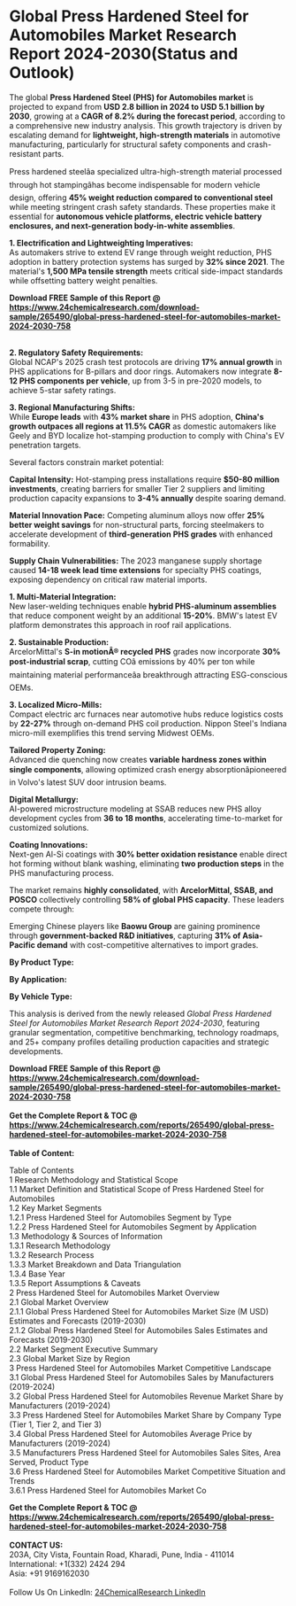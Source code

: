 <h1>Global Press Hardened Steel for Automobiles Market Research Report 2024-2030(Status and Outlook)</h1><p>The global <strong>Press Hardened Steel (PHS) for Automobiles market</strong> is projected to expand from <strong>USD 2.8 billion in 2024 to USD 5.1 billion by 2030</strong>, growing at a <strong>CAGR of 8.2% during the forecast period</strong>, according to a comprehensive new industry analysis. This growth trajectory is driven by escalating demand for <strong>lightweight, high-strength materials</strong> in automotive manufacturing, particularly for structural safety components and crash-resistant parts.</p><p>Press hardened steelâa specialized ultra-high-strength material processed through hot stampingâhas become indispensable for modern vehicle design, offering <strong>45% weight reduction compared to conventional steel</strong> while meeting stringent crash safety standards. These properties make it essential for <strong>autonomous vehicle platforms, electric vehicle battery enclosures, and next-generation body-in-white assemblies</strong>.</p><p><strong>1. Electrification and Lightweighting Imperatives:</strong><br>
As automakers strive to extend EV range through weight reduction, PHS adoption in battery protection systems has surged by <strong>32% since 2021</strong>. The material's <strong>1,500 MPa tensile strength</strong> meets critical side-impact standards while offsetting battery weight penalties.</p><div><b>Download FREE Sample of this Report @ 
            <a href="https://www.24chemicalresearch.com/download-sample/265490/global-press-hardened-steel-for-automobiles-market-2024-2030-758">
            https://www.24chemicalresearch.com/download-sample/265490/global-press-hardened-steel-for-automobiles-market-2024-2030-758</a></b></div><br><p><strong>2. Regulatory Safety Requirements:</strong><br>
Global NCAP's 2025 crash test protocols are driving <strong>17% annual growth</strong> in PHS applications for B-pillars and door rings. Automakers now integrate <strong>8-12 PHS components per vehicle</strong>, up from 3-5 in pre-2020 models, to achieve 5-star safety ratings.</p><p><strong>3. Regional Manufacturing Shifts:</strong><br>
While <strong>Europe leads</strong> with <strong>43% market share</strong> in PHS adoption, <strong>China's growth outpaces all regions at 11.5% CAGR</strong> as domestic automakers like Geely and BYD localize hot-stamping production to comply with China's EV penetration targets.</p><p>Several factors constrain market potential:</p><p><strong>Capital Intensity:</strong> Hot-stamping press installations require <strong>$50-80 million investments</strong>, creating barriers for smaller Tier 2 suppliers and limiting production capacity expansions to <strong>3-4% annually</strong> despite soaring demand.</p><p><strong>Material Innovation Pace:</strong> Competing aluminum alloys now offer <strong>25% better weight savings</strong> for non-structural parts, forcing steelmakers to accelerate development of <strong>third-generation PHS grades</strong> with enhanced formability.</p><p><strong>Supply Chain Vulnerabilities:</strong> The 2023 manganese supply shortage caused <strong>14-18 week lead time extensions</strong> for specialty PHS coatings, exposing dependency on critical raw material imports.</p><p><strong>1. Multi-Material Integration:</strong><br>
New laser-welding techniques enable <strong>hybrid PHS-aluminum assemblies</strong> that reduce component weight by an additional <strong>15-20%</strong>. BMW's latest EV platform demonstrates this approach in roof rail applications.</p><p><strong>2. Sustainable Production:</strong><br>
ArcelorMittal's <strong>S-in motionÂ® recycled PHS</strong> grades now incorporate <strong>30% post-industrial scrap</strong>, cutting COâ emissions by 40% per ton while maintaining material performanceâa breakthrough attracting ESG-conscious OEMs.</p><p><strong>3. Localized Micro-Mills:</strong><br>
Compact electric arc furnaces near automotive hubs reduce logistics costs by <strong>22-27%</strong> through on-demand PHS coil production. Nippon Steel's Indiana micro-mill exemplifies this trend serving Midwest OEMs.</p><p><strong>Tailored Property Zoning:</strong><br>
	Advanced die quenching now creates <strong>variable hardness zones within single components</strong>, allowing optimized crash energy absorptionâpioneered in Volvo's latest SUV door intrusion beams.</p><p><strong>Digital Metallurgy:</strong><br>
	AI-powered microstructure modeling at SSAB reduces new PHS alloy development cycles from <strong>36 to 18 months</strong>, accelerating time-to-market for customized solutions.</p><p><strong>Coating Innovations:</strong><br>
	Next-gen Al-Si coatings with <strong>30% better oxidation resistance</strong> enable direct hot forming without blank washing, eliminating <strong>two production steps</strong> in the PHS manufacturing process.</p><p>The market remains <strong>highly consolidated</strong>, with <strong>ArcelorMittal, SSAB, and POSCO</strong> collectively controlling <strong>58% of global PHS capacity</strong>. These leaders compete through:</p><p>Emerging Chinese players like <strong>Baowu Group</strong> are gaining prominence through <strong>government-backed R&amp;D initiatives</strong>, capturing <strong>31% of Asia-Pacific demand</strong> with cost-competitive alternatives to import grades.</p><p><strong>By Product Type:</strong></p><p><strong>By Application:</strong></p><p><strong>By Vehicle Type:</strong></p><p>This analysis is derived from the newly released <em>Global Press Hardened Steel for Automobiles Market Research Report 2024-2030</em>, featuring granular segmentation, competitive benchmarking, technology roadmaps, and 25+ company profiles detailing production capacities and strategic developments.</p><div><b>Download FREE Sample of this Report @ 
            <a href="https://www.24chemicalresearch.com/download-sample/265490/global-press-hardened-steel-for-automobiles-market-2024-2030-758">
            https://www.24chemicalresearch.com/download-sample/265490/global-press-hardened-steel-for-automobiles-market-2024-2030-758</a></b></div><br><div><b>Get the Complete Report & TOC @ 
            <a href="https://www.24chemicalresearch.com/reports/265490/global-press-hardened-steel-for-automobiles-market-2024-2030-758">
            https://www.24chemicalresearch.com/reports/265490/global-press-hardened-steel-for-automobiles-market-2024-2030-758</a></b></div><br>
            <b>Table of Content:</b><p>Table of Contents<br />
1 Research Methodology and Statistical Scope<br />
1.1 Market Definition and Statistical Scope of Press Hardened Steel for Automobiles<br />
1.2 Key Market Segments<br />
1.2.1 Press Hardened Steel for Automobiles Segment by Type<br />
1.2.2 Press Hardened Steel for Automobiles Segment by Application<br />
1.3 Methodology & Sources of Information<br />
1.3.1 Research Methodology<br />
1.3.2 Research Process<br />
1.3.3 Market Breakdown and Data Triangulation<br />
1.3.4 Base Year<br />
1.3.5 Report Assumptions & Caveats<br />
2 Press Hardened Steel for Automobiles Market Overview<br />
2.1 Global Market Overview<br />
2.1.1 Global Press Hardened Steel for Automobiles Market Size (M USD) Estimates and Forecasts (2019-2030)<br />
2.1.2 Global Press Hardened Steel for Automobiles Sales Estimates and Forecasts (2019-2030)<br />
2.2 Market Segment Executive Summary<br />
2.3 Global Market Size by Region<br />
3 Press Hardened Steel for Automobiles Market Competitive Landscape<br />
3.1 Global Press Hardened Steel for Automobiles Sales by Manufacturers (2019-2024)<br />
3.2 Global Press Hardened Steel for Automobiles Revenue Market Share by Manufacturers (2019-2024)<br />
3.3 Press Hardened Steel for Automobiles Market Share by Company Type (Tier 1, Tier 2, and Tier 3)<br />
3.4 Global Press Hardened Steel for Automobiles Average Price by Manufacturers (2019-2024)<br />
3.5 Manufacturers Press Hardened Steel for Automobiles Sales Sites, Area Served, Product Type<br />
3.6 Press Hardened Steel for Automobiles Market Competitive Situation and Trends<br />
3.6.1 Press Hardened Steel for Automobiles Market Co</p><div><b>Get the Complete Report & TOC @ 
            <a href="https://www.24chemicalresearch.com/reports/265490/global-press-hardened-steel-for-automobiles-market-2024-2030-758">
            https://www.24chemicalresearch.com/reports/265490/global-press-hardened-steel-for-automobiles-market-2024-2030-758</a></b></div><br><b>CONTACT US:</b><br>
            203A, City Vista, Fountain Road, Kharadi, Pune, India - 411014<br>
            International: +1(332) 2424 294<br>
            Asia: +91 9169162030 <br><br>
            Follow Us On LinkedIn: <a href="https://www.linkedin.com/company/24chemicalresearch/">24ChemicalResearch LinkedIn</a>